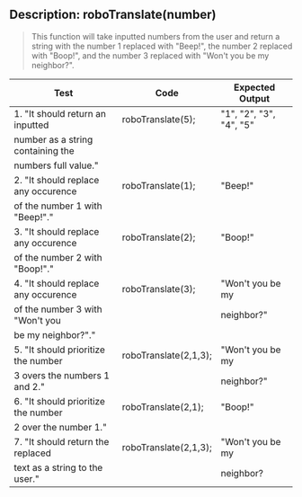 ## Description: roboTranslate(number)
>This function will take inputted numbers from the user and return a string with the number 1 replaced with "Beep!", the number 2 replaced with "Boop!", and the number 3 replaced with "Won't you be my neighbor?".

|                Test                |        Code      |     Expected Output     |
| ---------------------------------- | -----------------| ----------------------- |
| 1. "It should return an inputted   | roboTranslate(5); | "1", "2", "3", "4", "5" |
| number as a string containing the  |                  |                         |
| numbers full value."               |                  |                         |
| 2. "It should replace any occurence| roboTranslate(1); | "Beep!"                 |
| of the number 1 with "Beep!"."     |                  |                         |
| 3. "It should replace any occurence| roboTranslate(2); | "Boop!"                 |
| of the number 2 with "Boop!"."     |                  |                         |
| 4. "It should replace any occurence| roboTranslate(3);  | "Won't you be my        |
| of the number 3 with "Won't you    |                  | neighbor?"              |
| be my neighbor?"."                 |                  |                         |
| 5. "It should prioritize the number| roboTranslate(2,1,3);| "Won't you be my        |
| 3 overs the numbers 1 and 2."      |                  | neighbor?"              |
| 6. "It should prioritize the number| roboTranslate(2,1); | "Boop!"                 |
| 2 over the number 1."              |                  |                         |
| 7. "It should return the replaced  | roboTranslate(2,1,3);| "Won't you be my        |
| text as a string to the user."     |                  | neighbor?               |